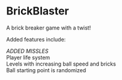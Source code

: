 # BrickBlaster
A brick breaker game with a twist!

Added features include:

*ADDED MISSLES*<br>
Player life system<br>
Levels with increasing ball speed and bricks<br>
Ball starting point is randomized
